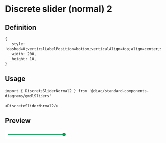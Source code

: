 # Discrete slider (normal) 2

## Definition

```
{
  _style: 'dashed=0;verticalLabelPosition=bottom;verticalAlign=top;align=center;shape=mxgraph.gmdl.slider2;barPos=100;strokeColor=#0F9D58;opacity=100;strokeWidth=2;fillColor=#0F9D58;handleSize=10;shadow=0;html=1;',
  _width: 200,
  _height: 10,
}
```

## Usage

```
import { DiscreteSliderNormal2 } from '@diac/standard-components-diagrams/gmdlSliders'

<DiscreteSliderNormal2/>
```

## Preview

<img src="./discrete-slider-normal-2.png" width="200"/>

